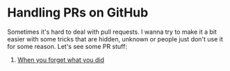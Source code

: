 # Handling PRs on GitHub

Sometimes it's hard to deal with pull requests. I wanna try to make it a bit easier with some tricks that are hidden, unknown or people just don't use it for some reason. Let's see some PR stuff:

1. [When you forget what you did](./When%20your%20comment%20gets%20too%20big.md)